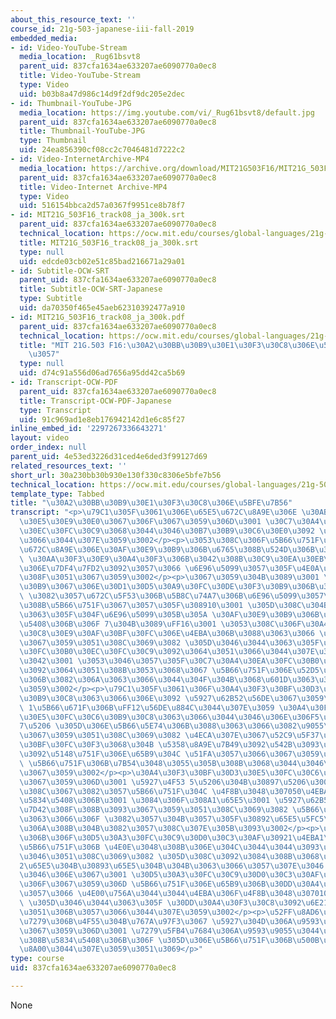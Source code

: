 ```yaml
---
about_this_resource_text: ''
course_id: 21g-503-japanese-iii-fall-2019
embedded_media:
- id: Video-YouTube-Stream
  media_location: _Rug61bsvt8
  parent_uid: 837cfa1634ae633207ae6090770a0ec8
  title: Video-YouTube-Stream
  type: Video
  uid: b03b8a47d986c14d9f2df9dc205e2dec
- id: Thumbnail-YouTube-JPG
  media_location: https://img.youtube.com/vi/_Rug61bsvt8/default.jpg
  parent_uid: 837cfa1634ae633207ae6090770a0ec8
  title: Thumbnail-YouTube-JPG
  type: Thumbnail
  uid: 24ea856390cf08cc2c7046481d7222c2
- id: Video-InternetArchive-MP4
  media_location: https://archive.org/download/MIT21G503F16/MIT21G_503F16_track08_ja_300k.mp4
  parent_uid: 837cfa1634ae633207ae6090770a0ec8
  title: Video-Internet Archive-MP4
  type: Video
  uid: 516154bbca2d57a0367f9951ce8b78f7
- id: MIT21G_503F16_track08_ja_300k.srt
  parent_uid: 837cfa1634ae633207ae6090770a0ec8
  technical_location: https://ocw.mit.edu/courses/global-languages/21g-503-japanese-iii-fall-2019/instructor-insights/30a230bb30b930e130f330c8306e5bfe7b56/MIT21G_503F16_track08_ja_300k.srt
  title: MIT21G_503F16_track08_ja_300k.srt
  type: null
  uid: edcde03cb02e51c85bad216671a29a01
- id: Subtitle-OCW-SRT
  parent_uid: 837cfa1634ae633207ae6090770a0ec8
  title: Subtitle-OCW-SRT-Japanese
  type: Subtitle
  uid: da70350f465e45aeb62310392477a910
- id: MIT21G_503F16_track08_ja_300k.pdf
  parent_uid: 837cfa1634ae633207ae6090770a0ec8
  technical_location: https://ocw.mit.edu/courses/global-languages/21g-503-japanese-iii-fall-2019/instructor-insights/30a230bb30b930e130f330c8306e5bfe7b56/MIT21G_503F16_track08_ja_300k.pdf
  title: "MIT 21G.503 F16:\u30A2\u30BB\u30B9\u30E1\u30F3\u30C8\u306E\u5BFE\u7B56\u5199\
    \u3057"
  type: null
  uid: d74c91a556d06ad7656a95dd42ca5b69
- id: Transcript-OCW-PDF
  parent_uid: 837cfa1634ae633207ae6090770a0ec8
  title: Transcript-OCW-PDF-Japanese
  type: Transcript
  uid: 91c969ad1e8eb176942142d1e6c85f27
inline_embed_id: '2297267336643271'
layout: video
order_index: null
parent_uid: 4e53ed3226d31ced4e6ded3f99127d69
related_resources_text: ''
short_url: 30a230bb30b930e130f330c8306e5bfe7b56
technical_location: https://ocw.mit.edu/courses/global-languages/21g-503-japanese-iii-fall-2019/instructor-insights/30a230bb30b930e130f330c8306e5bfe7b56
template_type: Tabbed
title: "\u30A2\u30BB\u30B9\u30E1\u30F3\u30C8\u306E\u5BFE\u7B56"
transcript: "<p>\u79C1\u305F\u3061\u306E\u65E5\u672C\u8A9E\u306E \u30AB\u30EA\u30AD\
  \u30E5\u30E9\u30E0\u3067\u306F\u3067\u3059\u306D\u3001 \u30C7\u30A4\u30EA\u30FC\u30B0\
  \u30EC\u30FC\u30C9\u3068\u3044\u3046\u30B7\u30B9\u30C6\u30E0\u3092 \u5C0E\u5165\u3057\
  \u3066\u3044\u307E\u3059\u3002</p><p>\u3053\u308C\u306F\u5B66\u751F\u304C \u65E5\
  \u672C\u8A9E\u306E\u30AF\u30E9\u30B9\u306B\u6765\u308B\u524D\u306B\u3067\u3059\u306D\
  \ \u30AA\u30F3\u30E9\u30A4\u30F3\u306B\u3042\u308B\u30C9\u30EA\u30EB\u306A\u3069\
  \u306E\u7DF4\u7FD2\u3092\u3057\u3066 \u6E96\u5099\u3057\u305F\u4E0A\u3067\u6765\u308B\
  \u308F\u3051\u3067\u3059\u3002</p><p>\u3067\u3059\u304B\u3089\u3001 \u30AF\u30E9\
  \u30B9\u3067\u306E\u30D1\u30D5\u30A9\u30FC\u30DE\u30F3\u30B9\u306B\u3088\u3063\u3066\
  \ \u3082\u3057\u672C\u5F53\u306B\u5B8C\u74A7\u306B\u6E96\u5099\u3057\u3066\u3044\
  \u308B\u5B66\u751F\u3067\u3057\u305F\u308910\u3001 \u305D\u308C\u304B\u3089\u307E\
  \u3063\u305F\u304F\u6E96\u5099\u305B\u305A \u30AF\u30E9\u30B9\u306B\u6765\u305F\u5834\
  \u5408\u306B\u306F 7\u304B\u3089\uFF16\u3001 \u3053\u308C\u306F\u30A4\u30F3\u30B9\
  \u30C8\u30E9\u30AF\u30BF\u30FC\u306E\u4EBA\u306B\u3088\u3063\u3066 \u9055\u3046\u3093\
  \u3067\u3059\u3051\u308C\u3069\u3082 \u305D\u3046\u3044\u3063\u305F\u30C7\u30A4\u30EA\
  \u30FC\u30B0\u30EC\u30FC\u30C9\u3092\u3064\u3051\u3066\u3044\u307E\u3059\u3002</p><p>\u307E\
  \u3042\u3001 \u3053\u3046\u3057\u305F\u30C7\u30A4\u30EA\u30FC\u30B0\u30EC\u30FC\u30C9\
  \u3092\u3064\u3051\u308B\u3053\u3068\u3067 \u5B66\u751F\u306E\u52D5\u6A5F\u4ED8\u3051\
  \u306B\u3082\u306A\u3063\u3066\u3044\u304F\u304B\u3068\u601D\u3063\u3066\u3044\u307E\
  \u3059\u3002</p><p>\u79C1\u305F\u3061\u306F\u30A4\u30F3\u30BF\u30D3\u30E5\u30FC\u30C6\
  \u30B9\u30C8\u3063\u3066\u306E\u3092 \u5927\u62B52\u56DE\u3067\u3059\u304B\u3001\
  \ 1\u5B66\u671F\u306B\uFF12\u56DE\u884C\u3044\u307E\u3059 \u30A4\u30F3\u30BF\u30D3\
  \u30E5\u30FC\u30C6\u30B9\u30C8\u3063\u3066\u3044\u3046\u306E\u306F5\u5206\u304B\u3089\
  7\u5206 \u305D\u306E\u5B66\u5E74\u306B\u3088\u3063\u3066\u3082\u9055\u3046\u3093\
  \u3067\u3059\u3051\u308C\u3069\u3082 \u4ECA\u307E\u3067\u52C9\u5F37\u3057\u305F\u30D1\
  \u30BF\u30FC\u30F3\u3068\u304B \u5358\u8A9E\u7B49\u3092\u542B\u3093\u3060\u8CEA\u554F\
  \u3092\u5148\u751F\u306E\u65B9\u304C \u51FA\u3057\u3066\u3067\u3059\u306D\u3001\
  \ \u5B66\u751F\u306B\u7B54\u3048\u3055\u305B\u308B\u3068\u3044\u3046\u3082\u306E\
  \u3067\u3059\u3002</p><p>\u30A4\u30F3\u30BF\u30D3\u30E5\u30FC\u30C6\u30B9\u30C8\u306F\
  \u3067\u3059\u306D\u3001 \u5927\u4F53 5\u5206\u304B\u30897\u5206\u3002</p><p>\u305D\
  \u308C\u3067\u3082\u3057\u5B66\u751F\u304C \u4F8B\u3048\u307050\u4EBA\u3044\u305F\
  \u5834\u5408\u306B\u3001 \u3084\u306F\u308A1\u65E5\u3001 \u5927\u62B51\u65E5\u3067\
  \u7D42\u308F\u308B\u3093\u3067\u3059\u3051\u308C\u3069\u3082 \u5B66\u5E74\u306B\u3088\
  \u3063\u3066\u306F \u3082\u3057\u304B\u3057\u305F\u30892\u65E5\u5FC5\u8981\u306B\
  \u306A\u308B\u304B\u3082\u3057\u308C\u307E\u305B\u3093\u3002</p><p>\u7406\u60F3\u7684\
  \u306B\u306F\u30D5\u30A3\u30FC\u30C9\u30D0\u30C3\u30AF\u30921\u4EBA1\u4EBA\u306E\
  \u5B66\u751F\u306B \u4E0E\u3048\u308B\u306E\u304C\u3044\u3044\u3093\u3067\u3057\u3087\
  \u3046\u3051\u308C\u3069\u3082 \u305D\u308C\u3092\u3084\u308B\u3068\u307E\u305F\
  2\u65E5\u304B\u30893\u65E5\u304B\u304B\u3063\u3066\u3057\u307E\u3046 \u3068\u3044\
  \u3046\u306E\u3067\u3001 \u30D5\u30A3\u30FC\u30C9\u30D0\u30C3\u30AF\u3068\u3057\u3066\
  \u306F\u3067\u3059\u306D \u5B66\u751F\u306E\u65B9\u306B\u30DD\u30A4\u30F3\u30C8\u3068\
  \u3057\u3066 \u4E00\u756A\u3044\u3044\u4EBA\u306F\u4F8B\u3048\u307010\u70B9\u3001\
  \ \u305D\u3046\u3044\u3063\u305F \u30DD\u30A4\u30F3\u30C8\u3092\u6E21\u3059\u3060\
  \u3051\u306B\u3057\u3066\u3044\u307E\u3059\u3002</p><p>\u52FF\u8AD6\u5B66\u751F\u3067\
  \u7279\u306B\u4F55\u304B\u767A\u97F3\u3067 \u5927\u304D\u306A\u9593\u9055\u3068\u304B\
  \u3067\u3059\u306D\u3001 \u7279\u5FB4\u7684\u306A\u9593\u9055\u3044\u3092\u3057\u3066\
  \u308B\u5834\u5408\u306B\u306F \u305D\u306E\u5B66\u751F\u306B\u500B\u4EBA\u7684\u306B\
  \u8A00\u3044\u307E\u3059\u3051\u3069</p>"
type: course
uid: 837cfa1634ae633207ae6090770a0ec8

---
```

None